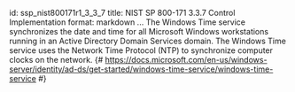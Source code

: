 id: ssp_nist800171r1_3_3_7
title: NIST SP 800-171 3.3.7 Control Implementation
format: markdown
...
The Windows Time service synchronizes the date and time for all Microsoft Windows workstations running in an Active Directory Domain Services domain. The Windows Time service uses the Network Time Protocol (NTP) to synchronize computer clocks on the network. {# https://docs.microsoft.com/en-us/windows-server/identity/ad-ds/get-started/windows-time-service/windows-time-service #}

